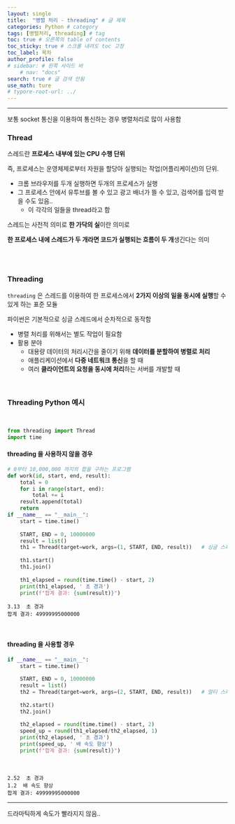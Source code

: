 ```yaml
---
layout: single
title:  "병렬 처리 - threading" # 글 제목
categories: Python # category
tags: [병렬처리, threading] # tag
toc: true # 오른쪽의 table of contents
toc_sticky: true # 스크롤 내려도 toc 고정
toc_label: 목차
author_profile: false
# sidebar: # 왼쪽 사이드 바
    # nav: "docs"
search: true # 글 검색 안됨
use_math: ture
# typore-root-url: ../
---
```


****



보통 socket 통신을 이용하여 통신하는 경우 병렬처리로 많이 사용함 



### Thread

스레드란 **프로세스 내부에 있는 CPU 수행 단위** <br>

즉, 프로세스는 운영체제로부터 자원을 할당아 실행되는 작업(어플리케이션)의 단위. <br>

- 크롬 브라우저를 두개 실행하면 두개의 프로세스가 실행
- 그 프로세스 안에서 유투브를 볼 수 있고 광고 배너가 뜰 수 있고, 검색어를 입력 받을 수도 있음.. 
  - 이 각각의 일들을 thread라고 함

스레드는 사전적 의미로 **한 가닥의 실**이란 의미로 <br>

**한 프로세스 내에 스레드가 두 개라면 코드가 실행되는 흐름이 두 개**생긴다는 의미





<br>

<br>

  

### Threading

`threading` 은 스레드를 이용하여 한 프로세스에서 **2가지 이상의 일을 동시에 실행**할 수 있게 하는 표준 모듈 <br>

파이썬은 기본적으로 싱글 스레드에서 순차적으로 동작함 <br>

- 병렬 처리를 위해서는 별도 작업이 필요함
- 활용 분야 
  - 대용량 데이터의 처리시간을 줄이기 위해 **데이터를 분할하여 병렬로 처리**
  - 애플리케이션에서 **다중 네트워크 통신**을 할 때
  - 여러 **클라이언트의 요청을 동시에 처리**하는 서버를 개발할 때



<br>



###  Threading Python 예시 



<br>

```python
from threading import Thread
import time
```

#### threading 을 사용하지 않을 경우


```python
# 0부터 10,000,000 까지의 합을 구하는 프로그램
def work(id, start, end, result):
    total = 0
    for i in range(start, end):
        total += i
    result.append(total)
    return
if __name__ == "__main__":
    start = time.time()
    
    START, END = 0, 10000000
    result = list()
    th1 = Thread(target=work, args=(1, START, END, result))   # 싱글 스레드
    
    th1.start()
    th1.join()
    
    th1_elapsed = round(time.time() - start, 2)
    print(th1_elapsed, ' 초 경과')
    print(f"합계 결과: {sum(result)}")
```

```   
3.13  초 경과
합계 결과: 49999995000000
```

 

<br>



#### threading 을 사용할 경우


```python
if __name__ == "__main__":
    start = time.time()
    
    START, END = 0, 10000000
    result = list()
    th2 = Thread(target=work, args=(2, START, END, result))   # 멀티 스레드
    
    th2.start()
    th2.join()
    
    th2_elapsed = round(time.time() - start, 2)
    speed_up = round(th1_elapsed/th2_elapsed, 1)
    print(th2_elapsed, ' 초 경과')
    print(speed_up, ' 배 속도 향상')
    print(f"합계 결과: {sum(result)}")
```

​    

```
2.52  초 경과
1.2  배 속도 향상
합계 결과: 49999995000000
```





<hr>



드라마틱하게 속도가 빨라지지 않음.. 
